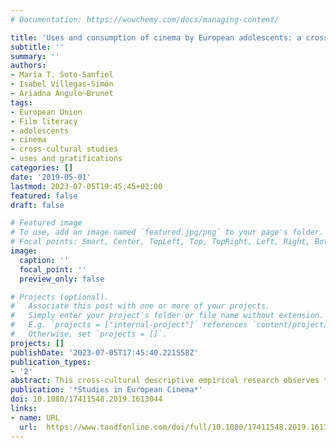 ```yaml
---
# Documentation: https://wowchemy.com/docs/managing-content/

title: 'Uses and consumption of cinema by European adolescents: a cross-cultural study'
subtitle: ''
summary: ''
authors:
- María T. Soto-Sanfiel
- Isabel Villegas-Simón
- Ariadna Angulo—Brunet
tags:
- European Union
- Film literacy
- adolescents
- cinema
- cross-cultural studies
- uses and gratifications
categories: []
date: '2019-05-01'
lastmod: 2023-07-05T19:45:45+02:00
featured: false
draft: false

# Featured image
# To use, add an image named `featured.jpg/png` to your page's folder.
# Focal points: Smart, Center, TopLeft, Top, TopRight, Left, Right, BottomLeft, Bottom, BottomRight.
image:
  caption: ''
  focal_point: ''
  preview_only: false

# Projects (optional).
#   Associate this post with one or more of your projects.
#   Simply enter your project's folder or file name without extension.
#   E.g. `projects = ["internal-project"]` references `content/project/deep-learning/index.md`.
#   Otherwise, set `projects = []`.
projects: []
publishDate: '2023-07-05T17:45:40.221558Z'
publication_types:
- '2'
abstract: This cross-cultural descriptive empirical research observes the relationship of 937 high-school students from eight countries of the European Union with cinema. A survey was applied in 37 schools and 28 cities for individuals participating in a course on film literacy that was offered free of charge and as an extracurricular opportunity in their educational centres. The statistical analysis of the responses shows patterns perhaps tied to the respondents’ culture (country) in their motivation for going to the cinema, their film-choice preferences, the media they watch the films on, the ways they select and obtain the films they watch, the frequency with which they download films and their preferred genres. However, there are also common patterns of use and consumption across the European adolescents in the sample. The results of this research are useful for understanding the place that cinema occupies in the life of youngsters today and particularly relevant for audiovisual regulators, who, they, should take into account the cultural characteristics of young audiences if their actions are to bear fruit.
publication: '*Studies in European Cinema*'
doi: 10.1080/17411548.2019.1613044
links:
- name: URL
  url:  https://www.tandfonline.com/doi/full/10.1080/17411548.2019.1613044
---
```

